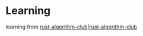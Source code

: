 # Learning

learning from [rust-algorithm-club](https://rust-algo.club/searching/linear_search/index.html)|[rust-algorithm-club](https://github.com/weihanglo/rust-algorithm-club)

